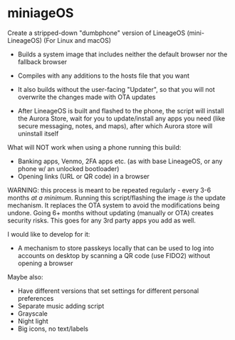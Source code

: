 # miniageOS
Create a stripped-down "dumbphone" version of LineageOS (mini-LineageOS)
(For Linux and macOS)

- Builds a system image that includes neither the default browser nor the fallback browser
- Compiles with any additions to the hosts file that you want
- It also builds without the user-facing "Updater", so that you will not overwrite the changes made with OTA updates

- After LineageOS is built and flashed to the phone, the script will install the Aurora Store, wait for you to update/install any apps you need (like secure messaging, notes, and maps), after which Aurora store will uninstall itself

What will NOT work when using a phone running this build:
- Banking apps, Venmo, 2FA apps etc. (as with base LineageOS, or any phone w/ an unlocked bootloader)
- Opening links (URL or QR code) in a browser

WARNING: this process is meant to be repeated regularly - every 3-6 months *at a minimum*. Running this script/flashing the image *is* the update mechanism. It replaces the OTA system to avoid the modifications being undone. Going 6+ months without updating (manually or OTA) creates security risks. This goes for any 3rd party apps you add as well.

I would like to develop for it:
- A mechanism to store passkeys locally that can be used to log into accounts on desktop by scanning a QR code (use FIDO2) without opening a browser

Maybe also: 
- Have different versions that set settings for different personal preferences
- Separate music adding script
- Grayscale
- Night light
- Big icons, no text/labels
